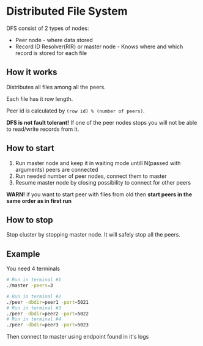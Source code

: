 # Distributed File System

DFS consist of 2 types of nodes:

* Peer node - where data stored
* Record ID Resolver(RIR) or master node - Knows where and which record is stored for each file

## How it works

Distributes all files among all the peers.

Each file has it row length.

Peer id is calculated by `(row id) % (number of peers)`.

**DFS is not fault tolerant!** If one of the peer nodes stops you will not be able to read/write records from it.

## How to start

1) Run master node and keep it in waiting mode untill N(passed with arguments) peers are connected
2) Run needed number of peer nodes, connect them to master
3) Resume master node by closing possibility to connect for other peers

**WARN!** if you want to start peer with files from old then **start peers in the same order as in first run** 

## How to stop

Stop cluster by stopping master node. It will safely stop all the peers.

## Example

You need 4 terminals

```bash
# Run in terminal #1
./master -peers=3

# Run in terminal #2
./peer -dbdir=peer1 -port=5021
# Run in terminal #3
./peer -dbdir=peer2 -port=5022
# Run in terminal #4
./peer -dbdir=peer3 -port=5023

```

Then connect to master using endpoint found in it's logs